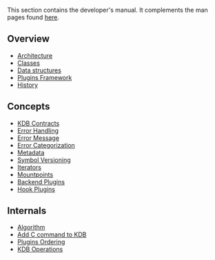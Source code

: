 This section contains the developer's manual.
It complements the man pages found [here](/doc/help).

## Overview

- [Architecture](architecture.md)
- [Classes](classes.md)
- [Data structures](data-structures.md)
- [Plugins Framework](plugins-framework.md)
- [History](history.md)

## Concepts

- [KDB Contracts](kdb-contracts.md)
- [Error Handling](error-handling.md)
- [Error Message](error-message.md)
- [Error Categorization](error-categorization.md)
- [Metadata](metadata.md)
- [Symbol Versioning](symbol-versioning.md)
- [Iterators](iterators.md)
- [Mountpoints](mountpoints.md)
- [Backend Plugins](backend-plugins.md)
- [Hook Plugins](hooks.md)

## Internals

- [Algorithm](algorithm.md)
- [Add C command to KDB](kdb-add-new-command.md)
- [Plugins Ordering](plugins-ordering.md)
- [KDB Operations](kdb-operations.md)
